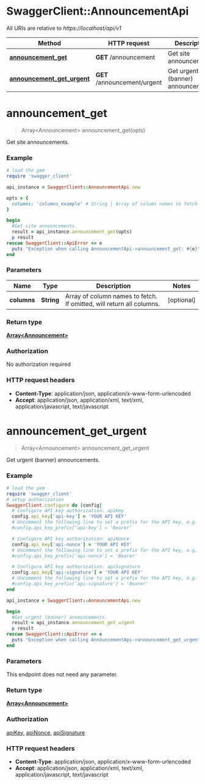 # SwaggerClient::AnnouncementApi

All URIs are relative to *https://localhost/api/v1*

Method | HTTP request | Description
------------- | ------------- | -------------
[**announcement_get**](AnnouncementApi.md#announcement_get) | **GET** /announcement | Get site announcements.
[**announcement_get_urgent**](AnnouncementApi.md#announcement_get_urgent) | **GET** /announcement/urgent | Get urgent (banner) announcements.


# **announcement_get**
> Array&lt;Announcement&gt; announcement_get(opts)

Get site announcements.

### Example
```ruby
# load the gem
require 'swagger_client'

api_instance = SwaggerClient::AnnouncementApi.new

opts = { 
  columns: 'columns_example' # String | Array of column names to fetch. If omitted, will return all columns.
}

begin
  #Get site announcements.
  result = api_instance.announcement_get(opts)
  p result
rescue SwaggerClient::ApiError => e
  puts "Exception when calling AnnouncementApi->announcement_get: #{e}"
end
```

### Parameters

Name | Type | Description  | Notes
------------- | ------------- | ------------- | -------------
 **columns** | **String**| Array of column names to fetch. If omitted, will return all columns. | [optional] 

### Return type

[**Array&lt;Announcement&gt;**](Announcement.md)

### Authorization

No authorization required

### HTTP request headers

 - **Content-Type**: application/json, application/x-www-form-urlencoded
 - **Accept**: application/json, application/xml, text/xml, application/javascript, text/javascript



# **announcement_get_urgent**
> Array&lt;Announcement&gt; announcement_get_urgent

Get urgent (banner) announcements.

### Example
```ruby
# load the gem
require 'swagger_client'
# setup authorization
SwaggerClient.configure do |config|
  # Configure API key authorization: apiKey
  config.api_key['api-key'] = 'YOUR API KEY'
  # Uncomment the following line to set a prefix for the API key, e.g. 'Bearer' (defaults to nil)
  #config.api_key_prefix['api-key'] = 'Bearer'

  # Configure API key authorization: apiNonce
  config.api_key['api-nonce'] = 'YOUR API KEY'
  # Uncomment the following line to set a prefix for the API key, e.g. 'Bearer' (defaults to nil)
  #config.api_key_prefix['api-nonce'] = 'Bearer'

  # Configure API key authorization: apiSignature
  config.api_key['api-signature'] = 'YOUR API KEY'
  # Uncomment the following line to set a prefix for the API key, e.g. 'Bearer' (defaults to nil)
  #config.api_key_prefix['api-signature'] = 'Bearer'
end

api_instance = SwaggerClient::AnnouncementApi.new

begin
  #Get urgent (banner) announcements.
  result = api_instance.announcement_get_urgent
  p result
rescue SwaggerClient::ApiError => e
  puts "Exception when calling AnnouncementApi->announcement_get_urgent: #{e}"
end
```

### Parameters
This endpoint does not need any parameter.

### Return type

[**Array&lt;Announcement&gt;**](Announcement.md)

### Authorization

[apiKey](../README.md#apiKey), [apiNonce](../README.md#apiNonce), [apiSignature](../README.md#apiSignature)

### HTTP request headers

 - **Content-Type**: application/json, application/x-www-form-urlencoded
 - **Accept**: application/json, application/xml, text/xml, application/javascript, text/javascript




